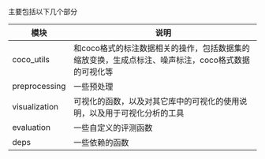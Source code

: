主要包括以下几个部分

模块 | 说明
---|---
coco_utils | 和coco格式的标注数据相关的操作，包括数据集的缩放变换，生成点标注、噪声标注，coco格式数据的可视化等
preprocessing | 一些预处理
visualization | 可视化的函数，以及对其它库中的可视化的使用说明，以及用于可视化分析的工具
evaluation | 一些自定义的评测函数
deps | 一些依赖的函数
